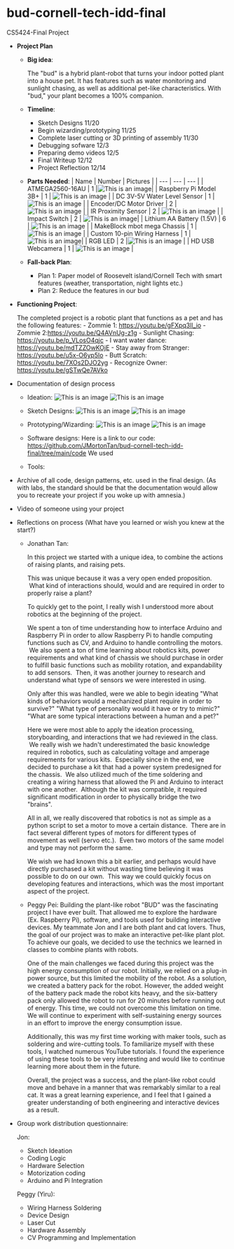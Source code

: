 # bud-cornell-tech-idd-final
CS5424-Final Project

- __Project Plan__
  - __Big idea__:

    The "bud" is a hybrid plant-robot that turns your indoor potted plant into a house pet. It has features such as water monitoring and sunlight chasing, as well as additional pet-like characteristics. With "bud," your plant becomes a 100% companion.

  - __Timeline__:
    - Sketch Designs 11/20
    - Begin wizarding/prototyping 11/25
    - Complete laser cutting or 3D printing of assembly 11/30
    - Debugging sofware 12/3
    - Preparing demo videos 12/5
    - Final Writeup 12/12
    - Project Reflection 12/14
 
  - __Parts Needed__:
      | Name | Number | Pictures |
      |  --- | --- | --- |
      | ATMEGA2560-16AU | 1 |![This is an image](https://github.com/JMortonTan/bud-cornell-tech-idd-final/blob/d63b3f7da24ce03e0000dabeccd7ed70caecaaaf/Mega2560.jpeg)|
      | Raspberry Pi Model 3B+ | 1 | ![This is an image](https://github.com/JMortonTan/bud-cornell-tech-idd-final/blob/b04889b4c000208db660323e5e8df1ffa59d043f/Raspberrypi.png) |
      | DC 3V-5V Water Level Sensor | 1 | ![This is an image](https://github.com/JMortonTan/bud-cornell-tech-idd-final/blob/main/DC%203V-5V%20Water%20Level%20Sensor.jpeg) |
      | Encoder/DC Motor Driver | 2 | ![This is an image](https://github.com/JMortonTan/bud-cornell-tech-idd-final/blob/main/Encoder:DC%20Motor%20Driver.jpeg) |
      | IR Proximity Sensor | 2 | ![This is an image](https://github.com/JMortonTan/bud-cornell-tech-idd-final/blob/main/IR%20Proximity%20Sensor.jpeg) |
      | Impact Switch | 2 | ![This is an image](https://github.com/JMortonTan/bud-cornell-tech-idd-final/blob/main/Impact%20Switch.jpeg)|
      | Lithium AA Battery (1.5V) | 6 | ![This is an image](https://github.com/JMortonTan/bud-cornell-tech-idd-final/blob/b04889b4c000208db660323e5e8df1ffa59d043f/battery.png) |
      | MakeBlock mbot mega Chassis | 1 | ![This is an image](https://github.com/JMortonTan/bud-cornell-tech-idd-final/blob/main/MakeBlock%20mbot%20mega%20Chassis.png) |
      | Custom 10-pin Wiring Harness | 1 | ![This is an image](https://github.com/JMortonTan/bud-cornell-tech-idd-final/blob/main/Custom%2010-pin%20Wiring%20Harness.jpeg)|
      | RGB LED | 2 |![This is an image](https://github.com/JMortonTan/bud-cornell-tech-idd-final/blob/b04889b4c000208db660323e5e8df1ffa59d043f/RGB%20LED.png) |
      | HD USB Webcamera | 1 | ![This is an image](https://github.com/JMortonTan/bud-cornell-tech-idd-final/blob/main/HD%20USB%20Webcamera.png) |
      

  - __Fall-back Plan__:
    - Plan 1: Paper model of Roosevelt island/Cornell Tech with smart features (weather, transportation, night lights etc.)
    - Plan 2: Reduce the features in our bud


- __Functioning Project__: 



    The completed project is a robotic plant that functions as a pet and has the following features:
      - Zommie 1: https://youtu.be/gFXpq3ll_io
      - Zommie 2:https://youtu.be/Q4AVnUg-z1g
      - Sunlight Chasing: https://youtu.be/p_VLosO4qjc
      - I want water dance: https://youtu.be/mdTZZOwKOjE
      - Stay away from Stranger: https://youtu.be/u5x-O6yp5lo
      - Butt Scratch: https://youtu.be/7XOs2DJO2yg
      - Recognize Owner: https://youtu.be/gSTwQe7AVko

    

- Documentation of design process
  - Ideation:
    ![This is an image](https://github.com/JMortonTan/bud-cornell-tech-idd-final/blob/main/Impact%20Switch.jpeg)
    ![This is an image](https://github.com/JMortonTan/bud-cornell-tech-idd-final/blob/main/Impact%20Switch.jpeg)
    
  - Sketch Designs:
    ![This is an image](https://github.com/JMortonTan/bud-cornell-tech-idd-final/blob/main/Impact%20Switch.jpeg)
    ![This is an image](https://github.com/JMortonTan/bud-cornell-tech-idd-final/blob/main/Impact%20Switch.jpeg)
    
  - Prototyping/Wizarding:
    ![This is an image](https://github.com/JMortonTan/bud-cornell-tech-idd-final/blob/main/Impact%20Switch.jpeg)
    ![This is an image](https://github.com/JMortonTan/bud-cornell-tech-idd-final/blob/main/Impact%20Switch.jpeg)

  - Software designs:
    Here is a link to our code: https://github.com/JMortonTan/bud-cornell-tech-idd-final/tree/main/code
    We used 

  - Tools:

- Archive of all code, design patterns, etc. used in the final design. (As with labs, the standard should be that the documentation would allow you to recreate your project if you woke up with amnesia.)

- Video of someone using your project

- Reflections on process (What have you learned or wish you knew at the start?)
  - Jonathan Tan:
    
    In this project we started with a unique idea, to combine the actions of raising plants, and raising pets.

    This was unique because it was a very open ended proposition.  What kind of interactions should, would and are required in order to properly raise a plant?

    To quickly get to the point, I really wish I understood more about robotics at the beginning of the project.

    We spent a ton of time understanding how to interface Arduino and Raspberry Pi in order to allow Raspberry Pi to handle computing functions such as CV, and Arduino to handle controlling the motors.  We also spent a ton of time learning about robotics kits, power requirements and what kind of chassis we should purchase in order to fulfill basic functions such as mobility rotation, and expandability to add sensors.  Then, it was another journey to research and understand what type of sensors we were interested in using.

    Only after this was handled, were we able to begin ideating "What kinds of behaviors would a mechanized plant require in order to survive?" "What type of personality would it have or try to mimic?" "What are some typical interactions between a human and a pet?"

    Here we were most able to apply the ideation processing, storyboarding, and interactions that we had reviewed in the class.  We really wish we hadn't underestimated the basic knowledge required in robotics, such as calculating voltage and amperage requirements for various kits.  Especially since in the end, we decided to purchase a kit that had a power system predesigned for the chassis.  We also utilized much of the time soldering and creating a wiring harness that allowed the Pi and Arduino to interact with one another.  Although the kit was compatible, it required significant modification in order to physically bridge the two "brains".

    All in all, we really discovered that robotics is not as simple as a python script to set a motor to move a certain distance.  There are in fact several different types of motors for different types of movement as well (servo etc.).  Even two motors of the same model and type may not perform the same.

    We wish we had known this a bit earlier, and perhaps would have directly purchased a kit without wasting time believing it was possible to do on our own.  This way we could quickly focus on developing features and interactions, which was the most important aspect of the project.


  - Peggy Pei:
    Building the plant-like robot "BUD" was the fascinating project I have ever built. That allowed me to explore the hardware (Ex. Raspberry Pi), software, and tools used for building interactive devices. My teammate Jon and I are both plant and cat lovers. Thus, the goal of our project was to make an interactive pet-like plant plot. To achieve our goals, we decided to use the technics we learned in classes to combine plants with robots. 

    One of the main challenges we faced during this project was the high energy consumption of our robot. Initially, we relied on a plug-in power source, but this limited the mobility of the robot. As a solution, we created a battery pack for the robot. However, the added weight of the battery pack made the robot kits heavy, and the six-battery pack only allowed the robot to run for 20 minutes before running out of energy. This time, we could not overcome this limitation on time. We will continue to experiment with self-sustaining energy sources in an effort to improve the energy consumption issue.

    Additionally, this was my first time working with maker tools, such as soldering and wire-cutting tools. To familiarize myself with these tools, I watched numerous YouTube tutorials. I found the experience of using these tools to be very interesting and would like to continue learning more about them in the future.

    Overall, the project was a success, and the plant-like robot could move and behave in a manner that was remarkably similar to a real cat. It was a great learning experience, and I feel that I gained a greater understanding of both engineering and interactive devices as a result.

- Group work distribution questionnaire:

  Jon:
  - Sketch Ideation
  - Coding Logic
  - Hardware Selection
  - Motorization coding
  - Arduino and Pi Integration
  
  Peggy (Yiru):
  - Wiring Harness Soldering
  - Device Design
  - Laser Cut
  - Hardware Assembly
  - CV Programming and Implementation
